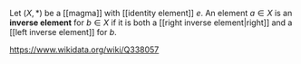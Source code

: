 Let $(X,*)$ be a [[magma]] with [[identity element]] $e$. An element $a\in X$ is an **inverse element** for $b\in X$ if it is both a [[right inverse element|right]] and a [[left inverse element]] for $b$.

https://www.wikidata.org/wiki/Q338057